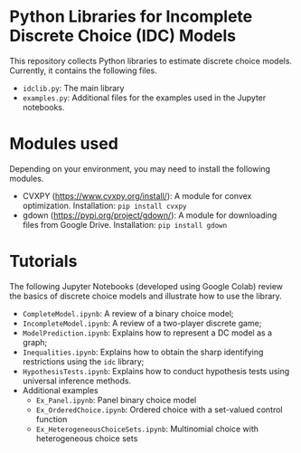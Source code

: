 # Python Libraries for Incomplete Discrete Choice (IDC) Models

This repository collects Python libraries to estimate discrete choice models. Currently, it contains the following files.

- `idclib.py`: The main library
- `examples.py`: Additional files for the examples used in the Jupyter notebooks.

# Modules used

Depending on your environment, you may need to install the following modules.
- CVXPY (https://www.cvxpy.org/install/): A module for convex optimization. Installation: `pip install cvxpy`
- gdown (https://pypi.org/project/gdown/): A module for downloading files from Google Drive. Installation: `pip install gdown`

# Tutorials

The following Jupyter Notebooks (developed using Google Colab) review the basics of discrete choice models and illustrate how to use the library.
- `CompleteModel.ipynb`: A review of a binary choice model;
- `IncompleteModel.ipynb`: A review of a two-player discrete game;
- `ModelPrediction.ipynb`: Explains how to represent a DC model as a graph;
- `Inequalities.ipynb`: Explains how to obtain the sharp identifying restrictions using the `idc` library;
- `HypothesisTests.ipynb`: Explains how to conduct hypothesis tests using universal inference methods.
- Additional examples
  - `Ex_Panel.ipynb`: Panel binary choice model
  - `Ex_OrderedChoice.ipynb`: Ordered choice with a set-valued control function
  - `Ex_HeterogeneousChoiceSets.ipynb`: Multinomial choice with heterogeneous choice sets
